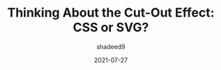 ---
author: shadeed9
date: 2021-07-27
eleventyExcludeFromCollections: true
layout: post.njk
tags:
  - article
  - css
  - svg
  - techniques
target_url: https://ishadeed.com/article/thinking-about-the-cut-out-effect/
title: "Thinking About the Cut-Out Effect: CSS or SVG?"
---